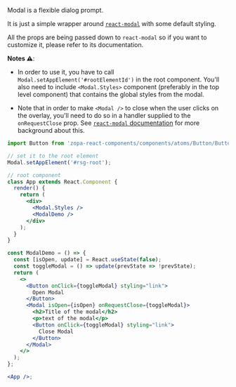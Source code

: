 Modal is a flexible dialog prompt.

It is just a simple wrapper around [`react-modal`](http://reactcommunity.org/react-modal/) with some default styling.

All the props are being passed down to `react-modal` so if you want to customize it, please refer to its documentation.

**Notes ⚠️**:

- In order to use it, you have to call `Modal.setAppElement('#rootElementId')` in the root component. You'll also need to include `<Modal.Styles>` component (preferably in the top level component) that contains the global styles from the modal.

- Note that in order to make `<Modal />` to close when the user clicks on the overlay, you'll need to do so in a handler supplied to the `onRequestClose` prop. See [`react-modal` documentation](http://reactcommunity.org/react-modal/examples/on_request_close.html) for more background about this.

```jsx
import Button from 'zopa-react-components/components/atoms/Button/Button';

// set it to the root element
Modal.setAppElement('#rsg-root');

// root component
class App extends React.Component {
  render() {
    return (
      <div>
        <Modal.Styles />
        <ModalDemo />
      </div>
    );
  }
}

const ModalDemo = () => {
  const [isOpen, update] = React.useState(false);
  const toggleModal = () => update(prevState => !prevState);
  return (
    <>
      <Button onClick={toggleModal} styling="link">
        Open Modal
      </Button>
      <Modal isOpen={isOpen} onRequestClose={toggleModal}>
        <h2>Title of the modal</h2>
        <p>text of the modal</p>
        <Button onClick={toggleModal} styling="link">
          Close Modal
        </Button>
      </Modal>
    </>
  );
};

<App />;
```
